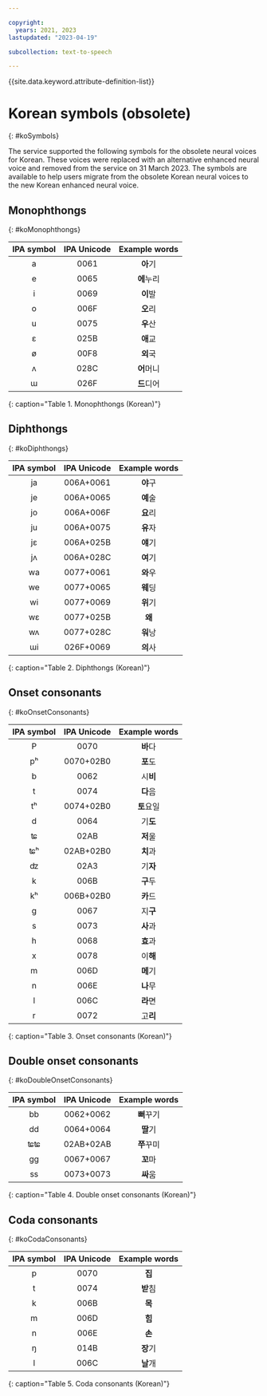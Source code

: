 ```yaml
---

copyright:
  years: 2021, 2023
lastupdated: "2023-04-19"

subcollection: text-to-speech

---
```


{{site.data.keyword.attribute-definition-list}}

# Korean symbols (obsolete)
{: #koSymbols}

The service supported the following symbols for the obsolete neural voices for Korean. These voices were replaced with an alternative enhanced neural voice and removed from the service on 31 March 2023. The symbols are available to help users migrate from the obsolete Korean neural voices to the new Korean enhanced neural voice.

## Monophthongs
{: #koMonophthongs}

| IPA symbol | IPA Unicode | Example words |
|:----------:|:-----------:|:-------------:|
| a | 0061 | **&#50500;**&#44592; |
| e | 0065 | **&#50640;**&#45572;&#47532; |
| i | 0069 | **&#51060;**&#48156; |
| o | 006F | **&#50724;**&#47532; |
| u | 0075 | **&#50864;**&#49328; |
| &#603; | 025B | **&#50528;**&#44368; |
| &#248; | 00F8 | **&#50808;**&#44397; |
| &#652; | 028C | **&#50612;**&#47672;&#45768; |
| &#623; | 026F | **&#46300;**&#46356;&#50612; |
{: caption="Table 1. Monophthongs (Korean)"}

## Diphthongs
{: #koDiphthongs}

| IPA symbol | IPA Unicode | Example words |
|:----------:|:-----------:|:-------------:|
| ja | 006A+0061 | **&#50556;**&#44396; |
| je | 006A+0065 | **&#50696;**&#49696; |
| jo | 006A+006F | **&#50836;**&#47532; |
| ju | 006A+0075 | **&#50976;**&#51088; |
| j&#603; | 006A+025B | **&#50584;**&#44592; |
| j&#652; | 006A+028C | **&#50668;**&#44592; |
| wa | 0077+0061 | **&#50752;**&#50864; |
| we | 0077+0065 | **&#50920;**&#46377; |
| wi | 0077+0069 | **&#50948;**&#44592; |
| w&#603; | 0077+025B | **&#50780;** |
| w&#652; | 0077+028C | **&#50892;**&#45229; |
| &#623;i | 026F+0069 | **&#51032;**&#49324; |
{: caption="Table 2. Diphthongs (Korean)"}

## Onset consonants
{: #koOnsetConsonants}

| IPA symbol | IPA Unicode | Example words |
|:----------:|:-----------:|:-------------:|
| P | 0070 | **&#48148;**&#45796; |
| &#112;&#688; | 0070+02B0 | **&#54252;**&#46020; |
| b | 0062 | &#49884;**&#48708;** |
| t | 0074 | **&#45796;**&#51020; |
| &#116;&#688; | 0074+02B0 | **&#53664;**&#50836;&#51068; |
| d | 0064 | &#44592;**&#46020;** |
| &#680; | 02AB | **&#51200;**&#50872; |
| &#680;&#688; | 02AB+02B0 | **&#52824;**&#44284; |
| &#675; | 02A3 | &#44592;**&#51088;** |
| k | 006B | **&#44396;**&#46160; |
| &#107;&#688; | 006B+02B0 | **&#52852;**&#46300; |
| g | 0067 | &#51648;**&#44396;** |
| s | 0073 | **&#49324;**&#44284; |
| h | 0068 | **&#54952;**&#44284; |
| x | 0078 | &#51060;**&#54644;** |
| m | 006D | **&#47700;**&#44592; |
| n | 006E | **&#45208;**&#47924; |
| l | 006C | **&#46972;**&#47732; |
| r | 0072 | &#44256;**&#47532;** |
{: caption="Table 3. Onset consonants (Korean)"}

## Double onset consonants
{: #koDoubleOnsetConsonants}

| IPA symbol | IPA Unicode | Example words |
|:----------:|:-----------:|:-------------:|
| bb | 0062+0062 | **&#48848;**&#44984;&#44592; |
| dd | 0064+0064 | **&#46392;**&#44592; |
| &#680;&#680; | 02AB+02AB | **&#52040;**&#44984;&#48120; |
| gg | 0067+0067 | **&#44844;**&#47560; |
| ss | 0073+0073 | **&#49912;**&#50880; |
{: caption="Table 4. Double onset consonants (Korean)"}

## Coda consonants
{: #koCodaConsonants}

| IPA symbol | IPA Unicode | Example words |
|:----------:|:-----------:|:-------------:|
| p | 0070 | **&#51665;** |
| t | 0074 | **&#48155;**&#52840; |
| k | 006B | **&#47785;** |
| m | 006D | **&#55192;** |
| n | 006E | **&#49552;** |
| &#331; | 014B | **&#51109;**&#44592; |
| l | 006C | **&#45216;**&#44060; |
{: caption="Table 5. Coda consonants (Korean)"}
